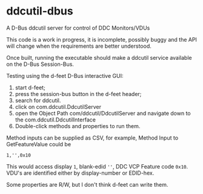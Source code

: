 # ddcutil-dbus
A D-Bus ddcutil server for control of DDC Monitors/VDUs

This code is a work in progress, it is incomplete, possibly buggy and the API will
change when the requirements are better understood.

Once built, running the executable should make a ddcutil service available on 
the D-Bus Session-Bus.

Testing using the d-feet D-Bus interactive GUI: 
1. start d-feet;
2. press the session-bus button in the d-feet header;
3. search for ddcutil.
4. click on com.ddcutil.DdcutilServer
5. open the Object Path com/ddcutil/DdcutilServer and 
   navigate down to the com.ddcutil.DdcutilInterface
7. Double-click methods and properties to run them.

Method inputs can be supplied as CSV, for example, Method Input to GetFeatureValue could be 

```
1,'',0x10
```
This would access display `1`, blank-edid `''`, DDC VCP Feature code `0x10`. 
VDU's are identified either by display-number or EDID-hex.

Some properties are R/W, but I don't think d-feet can write them.


